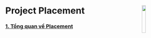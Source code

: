 # Project Placement <img src=https://i.imgur.com/1uu0pTQ.png align=right width=15%>
### [1. Tổng quan về Placement](https://github.com/QuocCuong97/OpenStack/blob/master/docs/04_Placement/README.md)